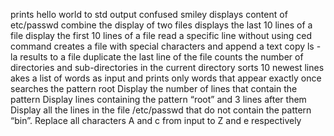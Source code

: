 prints hello world to std output
confused smiley
displays content of etc/passwd
combine the display of two files
displays the last 10 lines of a file
display the first 10 lines of a file
read a specific line without using ced command
creates a file with special characters and append a text
copy ls -la results to a file
duplicate the last line of the file
counts the number of directories and sub-directories in the current directory
sorts 10 newest lines
akes a list of words as input and prints only words that appear exactly once
searches the pattern root
Display the number of lines that contain the pattern
Display lines containing the pattern “root” and 3 lines after them
Display all the lines in the file /etc/passwd that do not contain the pattern “bin”.
Replace all characters A and c from input to Z and e respectively
